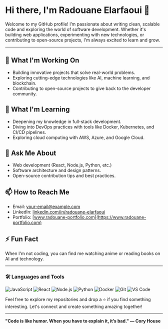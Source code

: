 # Hi there, I'm Radouane Elarfaoui 👋

Welcome to my GitHub profile! I’m passionate about writing clean, scalable code and exploring the world of software development. Whether it's building web applications, experimenting with new technologies, or contributing to open-source projects, I'm always excited to learn and grow.

---

## 🔭 What I'm Working On
- Building innovative projects that solve real-world problems.
- Exploring cutting-edge technologies like AI, machine learning, and blockchain.
- Contributing to open-source projects to give back to the developer community.

## 🌱 What I'm Learning
- Deepening my knowledge in full-stack development.
- Diving into DevOps practices with tools like Docker, Kubernetes, and CI/CD pipelines.
- Exploring cloud computing with AWS, Azure, and Google Cloud.

## 💬 Ask Me About
- Web development (React, Node.js, Python, etc.)
- Software architecture and design patterns.
- Open-source contribution tips and best practices.

## 📫 How to Reach Me
- Email: [your-email@example.com](mailto:your-email@example.com)
- LinkedIn: [linkedin.com/in/radouane-elarfaoui](https://linkedin.com/in/radouane-elarfaoui)
- Portfolio: [www.radouane-portfolio.com](https://www.radouane-portfolio.com)

## ⚡ Fun Fact
When I'm not coding, you can find me watching anime or reading books on AI and technology.

---

### 🛠️ Languages and Tools
![JavaScript](https://img.shields.io/badge/-JavaScript-F7DF1E?style=for-the-badge&logo=javascript&logoColor=black)
![React](https://img.shields.io/badge/-React-61DAFB?style=for-the-badge&logo=react&logoColor=black)
![Node.js](https://img.shields.io/badge/-Node.js-339933?style=for-the-badge&logo=node.js&logoColor=white)
![Python](https://img.shields.io/badge/-Python-3776AB?style=for-the-badge&logo=python&logoColor=white)
![Docker](https://img.shields.io/badge/-Docker-2496ED?style=for-the-badge&logo=docker&logoColor=white)
![Git](https://img.shields.io/badge/-Git-F05032?style=for-the-badge&logo=git&logoColor=white)
![VS Code](https://img.shields.io/badge/-VS%20Code-007ACC?style=for-the-badge&logo=visual-studio-code&logoColor=white)

Feel free to explore my repositories and drop a ⭐️ if you find something interesting. Let's connect and create something amazing together!

---
**"Code is like humor. When you have to explain it, it’s bad." — Cory House**
